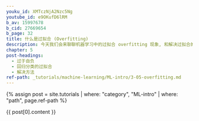```yaml
---
youku_id: XMTczNjA2Nzc5Ng
youtube_id: e9OKufD6lRM
b_av: 15997678
b_cid: 27669654
b_page: 32
title: 什么是过拟合 (Overfitting)
description: 今天我们会来聊聊机器学习中的过拟合 overfitting 现象, 和解决过拟合的方法. 在细说之前, 我们先用实际生活中的一个例子来比喻一下过拟合现象. 说白了, 就是机器学习模型于自信. 已经到了自负的阶段了. 那自负的坏处, 大家也知道, 就是在自己的小圈子里表现非凡,  不过在现实的大圈子里却往往处处碰壁. 所以在这个简介里,  我们把自负和过拟合画上等号.
chapter: 5
post-headings:
  - 过于自负
  - 回归分类的过拟合
  - 解决方法
ref-path: _tutorials/machine-learning/ML-intro/3-05-overfitting.md
---
```



{% assign post = site.tutorials | where: "category", "ML-intro" | where: "path", page.ref-path %}

{{ post[0].content }}